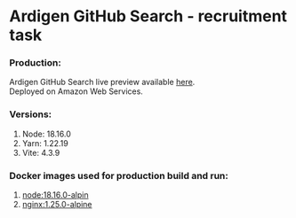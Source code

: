 # Ardigen GitHub Search - recruitment task

### Production:
Ardigen GitHub Search live preview available [here](http://3.68.78.96/ardigen-github-search).\
Deployed on Amazon Web Services.

### Versions:
1. Node: 18.16.0
1. Yarn: 1.22.19
1. Vite: 4.3.9

### Docker images used for production build and run:
1. [node:18.16.0-alpin](https://hub.docker.com/_/node)
1. [nginx:1.25.0-alpine](https://hub.docker.com/_/nginx)
